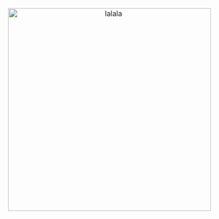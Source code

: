 <p align="center">
<img width="400" alt="lalala" src="https://i.pinimg.com/originals/10/78/81/10788196f1e6412a25b9c7beefbc0f36.gif">
</p>
